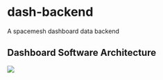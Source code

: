 # dash-backend
A spacemesh dashboard data backend

## Dashboard Software Architecture
![](https://raw.githubusercontent.com/spacemeshos/product/master/resources/dash_arch_chart.png)
